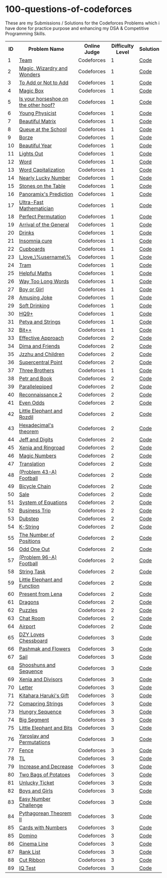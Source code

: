 # 100-questions-of-codeforces

These are my Submissions / Solutions for the Codeforces Problems which i have done for practice purpose and enhancing my DSA & Competitive Programming Skills.


<html>
<body>
<center>
<table>
<tr>
<th>ID</th>
<th>Problem Name</th>
<th>Online Judge</th>
<th>Difficulty Level</th>
  <th>Solution</th>
</tr>

<tr>
<td>1</td>
<td><a href="https://codeforces.com/contest/231/problem/A" target="_blank">Team</a></td>
<td>Codeforces</td>
<td>1</td>
<td><a href="https://github.com/piyushpatelcodes/codeforces/blob/main/team.java">Code</a></td>
</tr>

<tr>
<td>2</td>
<td><a href="https://codeforces.com/contest/231/problem/B" target="_blank"> Magic, Wizardry and Wonders</a></td>
<td>Codeforces</td>
<td>1</td>
<td><a href="https://github.com/piyushpatelcodes/codeforces/blob/main/Magic_Wizardry_and_Wonders.java">Code</a></td>
</tr>

<tr>
<td>3</td>
<td><a href="https://codeforces.com/contest/231/problem/B" target="_blank">To Add or Not to Add</a></td>
<td>Codeforces</td>
<td>1</td>
<td><a href="https://github.com/piyushpatelcodes/codeforces/blob/main/to_Add_or_Not_to_Add.java">Code</a></td>
</tr>


<tr>
<td>4</td>
<td><a href="https://codeforces.com/contest/231/problem/D" target="_blank">Magic Box</a></td>
<td>Codeforces</td>
<td>1</td>
<td><a href="https://github.com/piyushpatelcodes/codeforces/blob/main/magic_Box.java">Code</a></td>
</tr>

<tr>
<td>5</td>
<td><a href="https://codeforces.com/contest/228/problem/A" target="_blank">Is your horseshoe on the other hoof?</a></td>
<td>Codeforces</td>
<td>1</td>
<td><a href="https://github.com/piyushpatelcodes/codeforces/blob/main/is_your_horseshoe_on_the_other_hoof.java">Code</a></td>
</tr>

<tr>
<td>6</td>
<td><a href="https://codeforces.com/contest/228/problem/A" target="_blank">Young Physicist</a></td>
<td>Codeforces</td>
<td>1</td>
<td><a href="https://github.com/piyushpatelcodes/codeforces/blob/main/young_Physicist.java">Code</a></td>
</tr>



<tr>
<td>7</td>
<td><a href="http://codeforces.com/problemset/problem/263/A" target="_blank">Beautiful Matrix</a></td>
<td>Codeforces</td>
<td>1</td>
<td><a href="https://github.com/piyushpatelcodes/codeforces/blob/main/beautiful_Matrix.java">Code</a></td>
</tr>

<tr>
<td>8</td>
<td><a href="http://codeforces.com/problemset/problem/266/B" target="_blank">Queue at the School</a></td>
<td>Codeforces</td>
<td>1</td>
<td><a href="https://github.com/piyushpatelcodes/codeforces/blob/main/queue_at_the_School.java">Code</a></td>
</tr>

<tr>
<td>9</td>
<td><a href="https://codeforces.com/contest/32/problem/B" target="_blank">Borze</a></td>
<td>Codeforces</td>
<td>1</td>
<td><a href="https://github.com/piyushpatelcodes/codeforces/blob/main/borze.java">Code</a></td>
</tr>

<tr>
<td>10</td>
<td><a href="https://codeforces.com/contest/32/problem/B" target="_blank">Beautiful Year</a></td>
<td>Codeforces</td>
<td>1</td>
<td><a href="https://github.com/piyushpatelcodes/codeforces/blob/main/beautiful_Year.java">Code</a></td>
</tr>

<tr>
<td>11</td>
<td><a href="https://codeforces.com/problemset/problem/275/A" target="_blank">Lights Out</a></td>
<td>Codeforces</td>
<td>1</td>
<td><a href="https://github.com/piyushpatelcodes/codeforces/blob/main/lights_Out.java">Code</a></td>
</tr>

<tr>
<td>12</td>
<td><a href="https://codeforces.com/problemset/problem/59/A" target="_blank">Word</a></td>
<td>Codeforces</td>
<td>1</td>
<td><a href="https://github.com/piyushpatelcodes/codeforces/blob/main/word.java">Code</a></td>
</tr>                

<tr>
<td>13</td>
<td><a href="https://codeforces.com/problemset/problem/281/A" target="_blank">Word Capitalization</a></td>
<td>Codeforces</td>
<td>1</td>
<td><a href="https://github.com/piyushpatelcodes/codeforces/blob/main/word_Capitalization.java">Code</a></td>
</tr>   

<tr>
<td>14</td>
<td><a href="https://codeforces.com/problemset/problem/110/A" target="_blank">Nearly Lucky Number</a></td>
<td>Codeforces</td>
<td>1</td>
<td><a href="https://github.com/piyushpatelcodes/codeforces/blob/main/nearly_Lucky_Number.java">Code</a></td>
</tr>   

<tr>
<td>15</td>
<td><a href="https://codeforces.com/problemset/problem/266/A" target="_blank">Stones on the Table</a></td>
<td>Codeforces</td>
<td>1</td>
<td><a href="https://github.com/piyushpatelcodes/codeforces/blob/main/stones_on_the_Table.java">Code</a></td>
</tr>   


<tr>
<td>16</td>
<td><a href="https://codeforces.com/problemset/problem/80/A" target="_blank">Panoramix's Prediction</a></td>
<td>Codeforces</td>
<td>1</td>
<td><a href="https://github.com/piyushpatelcodes/codeforces/blob/main/panoramix's_Prediction.java">Code</a></td>
</tr>   

<tr>
<td>17</td>
<td><a href="https://codeforces.com/problemset/problem/61/A" target="_blank">Ultra-Fast Mathematician</a></td>
<td>Codeforces</td>
<td>1</td>
<td><a href="https://github.com/piyushpatelcodes/codeforces/blob/main/ultra_Fast_Mathematician.java">Code</a></td>
</tr>

<tr>
<td>18</td>
<td><a href="https://codeforces.com/problemset/problem/233/A" target="_blank">Perfect Permutation</a></td>
<td>Codeforces</td>
<td>1</td>
<td><a href="https://github.com/piyushpatelcodes/codeforces/blob/main/perfect_Permutation.java">Code</a></td>
</tr>

<tr>
<td>19</td>
<td><a href="https://codeforces.com/problemset/problem/144/A" target="_blank">Arrival of the General</a></td>
<td>Codeforces</td>
<td>1</td>
<td><a href="https://github.com/piyushpatelcodes/codeforces/blob/main/arrival_of_the_General.java">Code</a></td>
</tr>

<tr>
<td>20</td>
<td><a href="https://codeforces.com/problemset/problem/200/B" target="_blank">Drinks</a></td>
<td>Codeforces</td>
<td>1</td>
<td><a href="https://github.com/piyushpatelcodes/codeforces/blob/main/drinks.java">Code</a></td>
</tr>

<tr>
<td>21</td>
<td><a href="https://codeforces.com/problemset/problem/148/A" target="_blank">Insomnia cure</a></td>
<td>Codeforces</td>
<td>1</td>
<td><a href="https://github.com/piyushpatelcodes/codeforces/blob/main/insomnia_cure.java">Code</a></td>
</tr>

<tr>
<td>22</td>
<td><a href="https://codeforces.com/problemset/problem/248/A" target="_blank">Cupboards</a></td>
<td>Codeforces</td>
<td>1</td>
<td><a href="https://github.com/piyushpatelcodes/codeforces/blob/main/cupboards.java">Code</a></td>
</tr>

<tr>
<td>23</td>
<td><a href="https://codeforces.com/problemset/problem/155/A" target="_blank">I_love_\%username\%</a></td>
<td>Codeforces</td>
<td>1</td>
<td><a href="https://github.com/piyushpatelcodes/codeforces/blob/main/i_love_username.java">Code</a></td>
</tr>

<tr>
<td>24</td>
<td><a href="https://codeforces.com/problemset/problem/116/A" target="_blank">Tram</a></td>
<td>Codeforces</td>
<td>1</td>
<td><a href="https://github.com/piyushpatelcodes/codeforces/blob/main/tram.java">Code</a></td>
</tr>

<tr>
<td>25</td>
<td><a href="https://codeforces.com/problemset/problem/339/A" target="_blank">Helpful Maths</a></td>
<td>Codeforces</td>
<td>1</td>
<td><a href="https://github.com/piyushpatelcodes/codeforces/blob/main/helpful_Maths.java">Code</a></td>
</tr>

<tr>
<td>26</td>
<td><a href="https://codeforces.com/problemset/problem/71/A" target="_blank">Way Too Long Words</a></td>
<td>Codeforces</td>
<td>1</td>
<td><a href="https://github.com/piyushpatelcodes/codeforces/blob/main/way_Too_Long_Words.java">Code</a></td>
</tr>

<tr>
<td>27</td>
<td><a href="https://codeforces.com/problemset/problem/236/A" target="_blank">Boy or Girl</a></td>
<td>Codeforces</td>
<td>1</td>
<td><a href="https://github.com/piyushpatelcodes/codeforces/blob/main/boy_or_Girl.java">Code</a></td>
</tr>

<tr>
<td>28</td>
<td><a href="https://codeforces.com/problemset/problem/141/A" target="_blank">Amusing Joke</a></td>
<td>Codeforces</td>
<td>1</td>
<td><a href="https://github.com/piyushpatelcodes/codeforces/blob/main/amusing_Joke.java">Code</a></td>
</tr>

<tr>
<td>29</td>
<td><a href="https://codeforces.com/problemset/problem/151/A" target="_blank">Soft Drinking</a></td>
<td>Codeforces</td>
<td>1</td>
<td><a href="https://github.com/piyushpatelcodes/codeforces/blob/main/soft_Drinking.java">Code</a></td>
</tr>

<tr>
<td>30</td>
<td><a href="https://codeforces.com/problemset/problem/133/A" target="_blank">HQ9+</a></td>
<td>Codeforces</td>
<td>1</td>
<td><a href="https://github.com/piyushpatelcodes/codeforces/blob/main/hq9.java">Code</a></td>
</tr>

<tr>
<td>31</td>
<td><a href="https://codeforces.com/problemset/problem/112/A" target="_blank">Petya and Strings</a></td>
<td>Codeforces</td>
<td>1</td>
<td><a href="https://github.com/piyushpatelcodes/codeforces/blob/main/petya_and_Strings.java">Code</a></td>
</tr>

<tr>
<td>32</td>
<td><a href="https://codeforces.com/problemset/problem/282/A" target="_blank">Bit++</a></td>
<td>Codeforces</td>
<td>1</td>
<td><a href="https://github.com/piyushpatelcodes/codeforces/blob/main/bit.java">Code</a></td>
</tr>

<tr>
<td>33</td>
<td><a href="https://codeforces.com/problemset/problem/227/B" target="_blank">Effective Approach</a></td>
<td>Codeforces</td>
<td>2</td>
<td><a href="https://github.com/piyushpatelcodes/codeforces/blob/main/effective_Approach.java">Code</a></td>
</tr>

<tr>
<td>34</td>
<td><a href="https://codeforces.com/problemset/problem/272/A" target="_blank">Dima and Friends</a></td>
<td>Codeforces</td>
<td>2</td>
<td><a href="https://github.com/piyushpatelcodes/codeforces/blob/main/dima_And_Friends.java">Code</a></td>
</tr>

<tr>
<td>35</td>
<td><a href="https://codeforces.com/problemset/problem/450/A" target="_blank">Jzzhu and Children</a></td>
<td>Codeforces</td>
<td>2</td>
<td><a href="https://github.com/piyushpatelcodes/codeforces/blob/main/jzzhu_and_Children.java">Code</a></td>
</tr>

<tr>
<td>36</td>
<td><a href="https://codeforces.com/problemset/problem/165/A" target="_blank">Supercentral Point</a></td>
<td>Codeforces</td>
<td>2</td>
<td><a href="https://github.com/piyushpatelcodes/codeforces/blob/main/supercentral_Point.java">Code</a></td>
</tr>

<tr>
<td>37</td>
<td><a href="https://codeforces.com/contest/2010/problem/B" target="_blank">Three Brothers</a></td>
<td>Codeforces</td>
<td>1</td>
<td><a href="https://github.com/piyushpatelcodes/codeforces/blob/main/three_Brothers.java">Code</a></td>
</tr>

<tr>
<td>38</td>
<td><a href="https://codeforces.com/problemset/problem/139/A" target="_blank">Petr and Book</a></td>
<td>Codeforces</td>
<td>2</td>
<td><a href="https://github.com/piyushpatelcodes/codeforces/blob/main/petr_and_Book.java">Code</a></td>
</tr>

<tr>
<td>39</td>
<td><a href="https://codeforces.com/problemset/problem/224/A" target="_blank">Parallelepiped</a></td>
<td>Codeforces</td>
<td>2</td>
<td><a href="https://github.com/piyushpatelcodes/codeforces/blob/main/parallelepiped.java">Code</a></td>
</tr>

<tr>
<td>40</td>
<td><a href="https://codeforces.com/problemset/problem/34/A" target="_blank">Reconnaissance 2</a></td>
<td>Codeforces</td>
<td>2</td>
<td><a href="https://github.com/piyushpatelcodes/codeforces/blob/main/reconnaissance_2.java">Code</a></td>
</tr>

<tr>
<td>41</td>
<td><a href="https://codeforces.com/problemset/problem/318/A" target="_blank">Even Odds</a></td>
<td>Codeforces</td>
<td>2</td>
<td><a href="https://github.com/piyushpatelcodes/codeforces/blob/main/even_Odds.java">Code</a></td>
</tr>

<tr>
<td>42</td>
<td><a href="https://codeforces.com/problemset/problem/205/A" target="_blank">Little Elephant and Rozdil</a></td>
<td>Codeforces</td>
<td>2</td>
<td><a href="https://github.com/piyushpatelcodes/codeforces/blob/main/little_Elephant_and_Rozdil.java">Code</a></td>
</tr>


<tr>
<td>43</td>
<td><a href="https://codeforces.com/problemset/problem/199/A" target="_blank">Hexadecimal's theorem</a></td>
<td>Codeforces</td>
<td>2</td>
<td><a href="https://github.com/piyushpatelcodes/codeforces/blob/main/hexadecimal_Theorem.java">Code</a></td>
</tr>


<tr>
<td>44</td>
<td><a href="https://codeforces.com/problemset/problem/352/A" target="_blank">Jeff and Digits</a></td>
<td>Codeforces</td>
<td>2</td>
<td><a href="https://github.com/piyushpatelcodes/codeforces/blob/main/jeff_and_Digits.java">Code</a></td>
</tr>


<tr>
<td>45</td>
<td><a href="https://codeforces.com/problemset/problem/339/B" target="_blank">Xenia and Ringroad</a></td>
<td>Codeforces</td>
<td>2</td>
<td><a href="https://github.com/piyushpatelcodes/codeforces/blob/main/xenia_and_Ringroad.java">Code</a></td>
</tr>


<tr>
<td>46</td>
<td><a href="https://codeforces.com/problemset/problem/320/A" target="_blank">Magic Numbers</a></td>
<td>Codeforces</td>
<td>2</td>
<td><a href="https://github.com/piyushpatelcodes/codeforces/blob/main/magic_Numbers.java">Code</a></td>
</tr>

<tr>
<td>47</td>
<td><a href="https://codeforces.com/problemset/problem/41/A" target="_blank">Translation</a></td>
<td>Codeforces</td>
<td>2</td>
<td><a href="https://github.com/piyushpatelcodes/codeforces/blob/main/translation.java">Code</a></td>
</tr>

 <tr>
          <td>48</td>
          <td>
            <a
              href="https://codeforces.com/problemset/problem/43/A"
              target="_blank"
              >(Problem 43-A) Football</a
            >
          </td>
          <td>Codeforces</td>
          <td>2</td>
          <td>
            <a
              href="https://github.com/piyushpatelcodes/codeforces/blob/main/football.java"
              >Code</a
            >
          </td>
        </tr>
        
<tr>
<td>49</td>
<td><a href="https://codeforces.com/problemset/problem/215/A" target="_blank">Bicycle Chain</a></td>
<td>Codeforces</td>
<td>2</td>
<td><a href="https://github.com/piyushpatelcodes/codeforces/blob/main/bicycle_Chain.java">Code</a></td>
</tr>

<tr>
<td>50</td>
<td><a href="https://codeforces.com/problemset/problem/34/B" target="_blank">Sale</a></td>
<td>Codeforces</td>
<td>2</td>
<td><a href="https://github.com/piyushpatelcodes/codeforces/blob/main/sale.java">Code</a></td>
</tr>

<tr>
<td>51</td>
<td><a href="https://codeforces.com/problemset/problem/214/A" target="_blank">System of Equations</a></td>
<td>Codeforces</td>
<td>2</td>
<td><a href="https://github.com/piyushpatelcodes/codeforces/blob/main/system_of_Equations.java">Code</a></td>
</tr>

<tr>
<td>52</td>
<td><a href="https://codeforces.com/problemset/problem/149/A" target="_blank">Business Trip</a></td>
<td>Codeforces</td>
<td>2</td>
<td><a href="https://github.com/piyushpatelcodes/codeforces/blob/main/business_Trip.java">Code</a></td>
</tr>

<tr>
<td>53</td>
<td><a href="https://codeforces.com/problemset/problem/208/A" target="_blank">Dubstep</a></td>
<td>Codeforces</td>
<td>2</td>
<td><a href="https://github.com/piyushpatelcodes/codeforces/blob/main/dubstep.java">Code</a></td>
</tr>

<tr>
<td>54</td>
<td><a href="https://codeforces.com/problemset/problem/219/A" target="_blank">K-String</a></td>
<td>Codeforces</td>
<td>2</td>
<td><a href="https://github.com/piyushpatelcodes/codeforces/blob/main/k_String.java">Code</a></td>
</tr>

<tr>
<td>55</td>
<td><a href="https://codeforces.com/problemset/problem/124/A" target="_blank">The Number of Positions</a></td>
<td>Codeforces</td>
<td>2</td>
<td><a href="https://github.com/piyushpatelcodes/codeforces/blob/main/the_Number_of_Positions.java">Code</a></td>
</tr>

<tr>
<td>56</td>
<td><a href="https://codeforces.com/contest/1916/problem/A" target="_blank">Odd One Out</a></td>
<td>Codeforces</td>
<td>2</td>
<td><a href="https://github.com/piyushpatelcodes/codeforces/blob/main/odd_One_Out.java">Code</a></td>
</tr>

<tr>
<td>57</td>
<td><a href="https://codeforces.com/problemset/problem/96/A" target="_blank">(Problem 96-A) Football</a></td>
<td>Codeforces</td>
<td>2</td>
<td><a href="https://github.com/piyushpatelcodes/codeforces/blob/main/football96A.java">Code</a></td>
</tr>

<tr>
<td>58</td>
<td><a href="https://codeforces.com/problemset/problem/118/A" target="_blank">String Task</a></td>
<td>Codeforces</td>
<td>2</td>
<td><a href="https://github.com/piyushpatelcodes/codeforces/blob/main/string_Task.java">Code</a></td>
</tr>

<tr>
<td>59</td>
<td><a href="https://codeforces.com/problemset/problem/221/A" target="_blank">Little Elephant and Function</a></td>
<td>Codeforces</td>
<td>2</td>
<td><a href="https://github.com/piyushpatelcodes/codeforces/blob/main/little_Elephant_and_Function.java">Code</a></td>
</tr>

<tr>
<td>60</td>
<td><a href="https://codeforces.com/problemset/problem/118/B" target="_blank">Present from Lena</a></td>
<td>Codeforces</td>
<td>2</td>
<td><a href="https://github.com/piyushpatelcodes/codeforces/blob/main/present_from_Lena.java">Code</a></td>
</tr>

<tr>
<td>61</td>
<td><a href="https://codeforces.com/problemset/problem/230/A" target="_blank">Dragons</a></td>
<td>Codeforces</td>
<td>2</td>
<td><a href="https://github.com/piyushpatelcodes/codeforces/blob/main/dragons.java">Code</a></td>
</tr>

<tr>
<td>62</td>
<td><a href="https://codeforces.com/problemset/problem/337/A" target="_blank">Puzzles</a></td>
<td>Codeforces</td>
<td>2</td>
<td><a href="https://github.com/piyushpatelcodes/codeforces/blob/main/puzzles.java">Code</a></td>
</tr>

<tr>
<td>63</td>
<td><a href="https://codeforces.com/problemset/problem/58/A" target="_blank">Chat Room</a></td>
<td>Codeforces</td>
<td>2</td>
<td><a href="https://github.com/piyushpatelcodes/codeforces/blob/main/chat_Room.java">Code</a></td>
</tr>

<tr>
<td>64</td>
<td><a href="https://codeforces.com/problemset/problem/218/B" target="_blank">Airport</a></td>
<td>Codeforces</td>
<td>2</td>
<td><a href="https://github.com/piyushpatelcodes/codeforces/blob/main/airport.java">Code</a></td>
</tr>

<tr>
<td>65</td>
<td><a href="https://codeforces.com/problemset/problem/445/A" target="_blank">DZY Loves Chessboard</a></td>
<td>Codeforces</td>
<td>3</td>
<td><a href="https://github.com/piyushpatelcodes/codeforces/blob/main/dzy_Loves_Chessboard.java">Code</a></td>
</tr>

<tr>
<td>66</td>
<td><a href="https://codeforces.com/problemset/problem/459/B" target="_blank">Pashmak and Flowers</a></td>
<td>Codeforces</td>
<td>3</td>
<td><a href="https://github.com/piyushpatelcodes/codeforces/blob/main/pashmak_and_Flowers.java">Code</a></td>
</tr>

<tr>
<td>67</td>
<td><a href="https://codeforces.com/problemset/problem/298/B" target="_blank">Sail</a></td>
<td>Codeforces</td>
<td>3</td>
<td><a href="https://github.com/piyushpatelcodes/codeforces/blob/main/sail.java">Code</a></td>
</tr>

<tr>
<td>68</td>
<td><a href="https://codeforces.com/problemset/problem/222/A" target="_blank">Shooshuns and Sequence</a></td>
<td>Codeforces</td>
<td>3</td>
<td><a href="https://github.com/piyushpatelcodes/codeforces/blob/main/shooshuns_and_Sequence.java">Code</a></td>
</tr>

<tr>
<td>69</td>
<td><a href="https://codeforces.com/problemset/problem/342/A" target="_blank">Xenia and Divisors</a></td>
<td>Codeforces</td>
<td>3</td>
<td><a href="https://github.com/piyushpatelcodes/codeforces/blob/main/xenia_and_Divisors.java">Code</a></td>
</tr>

<tr>
<td>70</td>
<td><a href="https://codeforces.com/problemset/problem/43/B" target="_blank">Letter</a></td>
<td>Codeforces</td>
<td>3</td>
<td><a href="https://github.com/piyushpatelcodes/codeforces/blob/main/letter.java">Code</a></td>
</tr>

<tr>
<td>71</td>
<td><a href="https://codeforces.com/problemset/problem/433/A" target="_blank">Kitahara Haruki's Gift</a></td>
<td>Codeforces</td>
<td>3</td>
<td><a href="https://github.com/piyushpatelcodes/codeforces/blob/main/kithara_and_Harukis_Gift.java">Code</a></td>
</tr>

<tr>
<td>72</td>
<td><a href="https://codeforces.com/problemset/problem/186/A" target="_blank">Comapring Strings</a></td>
<td>Codeforces</td>
<td>3</td>
<td><a href="https://github.com/piyushpatelcodes/codeforces/blob/main/comparing_Strings.java">Code</a></td>
</tr>

<tr>
<td>73</td>
<td><a href="https://codeforces.com/problemset/problem/327/B" target="_blank">Hungry Sequence</a></td>
<td>Codeforces</td>
<td>3</td>
<td><a href="https://github.com/piyushpatelcodes/codeforces/blob/main/hungry_Sequence.java">Code</a></td>
</tr>

<tr>
<td>74</td>
<td><a href="https://codeforces.com/problemset/problem/242/B" target="_blank">Big Segment</a></td>
<td>Codeforces</td>
<td>3</td>
<td><a href="https://github.com/piyushpatelcodes/codeforces/blob/main/big_Segment.java">Code</a></td>
</tr>

<tr>
<td>75</td>
<td><a href="https://codeforces.com/problemset/problem/258/A" target="_blank">Little Elephant and Bits</a></td>
<td>Codeforces</td>
<td>3</td>
<td><a href="https://github.com/piyushpatelcodes/codeforces/blob/main/little_Elephant_and_Bits.java">Code</a></td>
</tr>

<tr>
<td>76</td>
<td><a href="https://codeforces.com/problemset/problem/296/A" target="_blank">Yaroslav and Permutations</a></td>
<td>Codeforces</td>
<td>3</td>
<td><a href="https://github.com/piyushpatelcodes/codeforces/blob/main/yaroslav_and_Permutations.java">Code</a></td>
</tr>

<tr>
<td>77</td>
<td><a href="https://codeforces.com/problemset/problem/363/B" target="_blank">Fence</a></td>
<td>Codeforces</td>
<td>3</td>
<td><a href="https://github.com/piyushpatelcodes/codeforces/blob/main/fence.java">Code</a></td>
</tr>

<tr>
<td>78</td>
<td><a href="https://codeforces.com/problemset/problem/350/A" target="_blank">TL</a></td>
<td>Codeforces</td>
<td>3</td>
<td><a href="https://github.com/piyushpatelcodes/codeforces/blob/main/tL.java">Code</a></td>
</tr>

<tr>
<td>79</td>
<td><a href="https://codeforces.com/problemset/problem/246/B" target="_blank">Increase and Decrease</a></td>
<td>Codeforces</td>
<td>3</td>
<td><a href="https://github.com/piyushpatelcodes/codeforces/blob/main/increase_and_Decrease.java">Code</a></td>
</tr>

<tr>
<td>80</td>
<td><a href="https://codeforces.com/problemset/problem/239/A" target="_blank">Two Bags of Potatoes</a></td>
<td>Codeforces</td>
<td>3</td>
<td><a href="https://github.com/piyushpatelcodes/codeforces/blob/main/two_Bags_of_Potatoes.java">Code</a></td>
</tr>

<tr>
<td>81</td>
<td><a href="https://codeforces.com/problemset/problem/160/B" target="_blank">Unlucky Ticket</a></td>
<td>Codeforces</td>
<td>3</td>
<td><a href="https://github.com/piyushpatelcodes/codeforces/blob/main/unlucky_Ticket.java">Code</a></td>
</tr>

<tr>
<td>82</td>
<td><a href="https://codeforces.com/problemset/problem/253/A" target="_blank">Boys and Girls</a></td>
<td>Codeforces</td>
<td>3</td>
<td><a href="https://github.com/piyushpatelcodes/codeforces/blob/main/boys_and_Girls.java">Code</a></td>
</tr>

<tr>
<td>83</td>
<td><a href="https://codeforces.com/problemset/problem/236/B" target="_blank">Easy Number Challenge</a></td>
<td>Codeforces</td>
<td>3</td>
<td><a href="https://github.com/piyushpatelcodes/codeforces/blob/main/easy_Number_Challenge.java">Code</a></td>
</tr>

<tr>
<td>84</td>
<td><a href="https://codeforces.com/problemset/problem/304/A" target="_blank">Pythagorean Theorem II</a></td>
<td>Codeforces</td>
<td>3</td>
<td><a href="https://github.com/piyushpatelcodes/codeforces/blob/main/pythagorean_TheoremII.java">Code</a></td>
</tr>

<tr>
<td>85</td>
<td><a href="https://codeforces.com/problemset/problem/254/A" target="_blank">Cards with Numbers</a></td>
<td>Codeforces</td>
<td>3</td>
<td><a href="https://github.com/piyushpatelcodes/codeforces/blob/main/cards_with_Numbers.java">Code</a></td>
</tr>


<tr>
<td>85</td>
<td><a href="https://codeforces.com/problemset/problem/353/A" target="_blank">Domino</a></td>
<td>Codeforces</td>
<td>3</td>
<td><a href="https://github.com/piyushpatelcodes/codeforces/blob/main/domino.java">Code</a></td>
</tr>

<tr>
<td>86</td>
<td><a href="https://codeforces.com/problemset/problem/349/A" target="_blank">Cinema Line</a></td>
<td>Codeforces</td>
<td>3</td>
<td><a href="https://github.com/piyushpatelcodes/codeforces/blob/main/cinema_Line.java">Code</a></td>
</tr>

<tr>
<td>87</td>
<td><a href="https://codeforces.com/problemset/problem/166/A" target="_blank">Rank List</a></td>
<td>Codeforces</td>
<td>3</td>
<td><a href="https://github.com/piyushpatelcodes/codeforces/blob/main/rank_List.java">Code</a></td>
</tr>

<tr>
<td>88</td>
<td><a href="https://codeforces.com/problemset/problem/189/A" target="_blank">Cut Ribbon</a></td>
<td>Codeforces</td>
<td>3</td>
<td><a href="https://github.com/piyushpatelcodes/codeforces/blob/main/cut_Ribbon.java">Code</a></td>
</tr>

<tr>
<td>89</td>
<td><a href="https://codeforces.com/problemset/problem/287/A" target="_blank">IQ Test</a></td>
<td>Codeforces</td>
<td>3</td>
<td><a href="https://github.com/piyushpatelcodes/codeforces/blob/main/iQ_Test.java">Code</a></td>
</tr>






</table>
  </center>
  </body>
</html>

